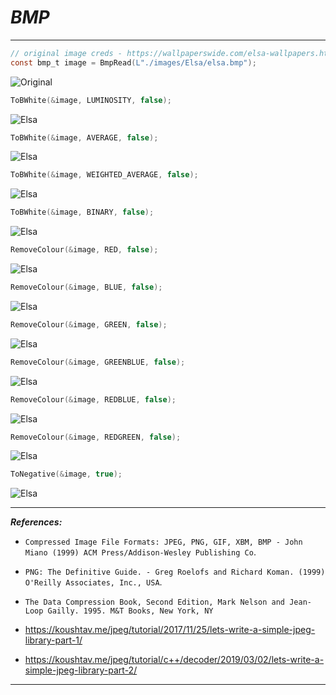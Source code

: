 # ___BMP___
---------

```C
// original image creds - https://wallpaperswide.com/elsa-wallpapers.html
const bmp_t image = BmpRead(L"./images/Elsa/elsa.bmp");
```
![Original](./images/Elsa/elsa.jpeg)

```C
ToBWhite(&image, LUMINOSITY, false);
```
![Elsa](./images/Elsa/elsa_lum.jpeg)

```C
ToBWhite(&image, AVERAGE, false);
```
![Elsa](./images/Elsa/elsa_average.jpeg)

```C
ToBWhite(&image, WEIGHTED_AVERAGE, false);
```
![Elsa](./images/Elsa/elsa_waverage.jpeg)

```C
ToBWhite(&image, BINARY, false);
```
![Elsa](./images/Elsa/elsa_bin.jpeg)


```C
RemoveColour(&image, RED, false);
```
![Elsa](./images/Elsa/elsa_bg.jpeg)

```C
RemoveColour(&image, BLUE, false);
```
![Elsa](./images/Elsa/elsa_rg.jpeg)

```C
RemoveColour(&image, GREEN, false);
```
![Elsa](./images/Elsa/elsa_br.jpeg)

```C
RemoveColour(&image, GREENBLUE, false);
```
![Elsa](./images/Elsa/elsa_r.jpeg)

```C
RemoveColour(&image, REDBLUE, false);
```
![Elsa](./images/Elsa/elsa_g.jpeg)

```C
RemoveColour(&image, REDGREEN, false);
```
![Elsa](./images/Elsa/elsa_b.jpeg)

```C
ToNegative(&image, true);
```
![Elsa](./images/Elsa/elsa_neg.jpeg)

----------------
___References:___

- `Compressed Image File Formats: JPEG, PNG, GIF, XBM, BMP - John Miano (1999) ACM Press/Addison-Wesley Publishing Co`.

- `PNG: The Definitive Guide. - Greg Roelofs and Richard Koman. (1999) O'Reilly Associates, Inc., USA`.

- `The Data Compression Book, Second Edition, Mark Nelson and Jean-Loop Gailly. 1995. M&T Books, New York, NY`

- https://koushtav.me/jpeg/tutorial/2017/11/25/lets-write-a-simple-jpeg-library-part-1/

- https://koushtav.me/jpeg/tutorial/c++/decoder/2019/03/02/lets-write-a-simple-jpeg-library-part-2/

----------------

